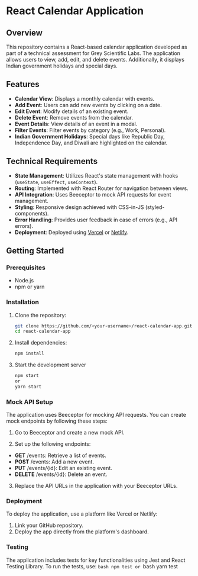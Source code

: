 # React Calendar Application

## Overview

This repository contains a React-based calendar application developed as part of a technical assessment for Grey Scientific Labs. The application allows users to view, add, edit, and delete events. Additionally, it displays Indian government holidays and special days.

## Features

- **Calendar View**: Displays a monthly calendar with events.
- **Add Event**: Users can add new events by clicking on a date.
- **Edit Event**: Modify details of an existing event.
- **Delete Event**: Remove events from the calendar.
- **Event Details**: View details of an event in a modal.
- **Filter Events**: Filter events by category (e.g., Work, Personal).
- **Indian Government Holidays**: Special days like Republic Day, Independence Day, and Diwali are highlighted on the calendar.

## Technical Requirements

- **State Management**: Utilizes React's state management with hooks (`useState`, `useEffect`, `useContext`).
- **Routing**: Implemented with React Router for navigation between views.
- **API Integration**: Uses Beeceptor to mock API requests for event management.
- **Styling**: Responsive design achieved with CSS-in-JS (styled-components).
- **Error Handling**: Provides user feedback in case of errors (e.g., API errors).
- **Deployment**: Deployed using [Vercel](https://vercel.com/) or [Netlify](https://www.netlify.com/).

## Getting Started

### Prerequisites

- Node.js
- npm or yarn

### Installation

1. Clone the repository:
   ```bash
   git clone https://github.com/<your-username>/react-calendar-app.git
   cd react-calendar-app

2. Install dependencies:
    ```bash
    npm install

3. Start the development server
    ```bash
    npm start
    or 
    yarn start

### Mock API Setup

The application uses Beeceptor for mocking API requests. You can create mock endpoints by following these steps:

1. Go to Beeceptor and create a new mock API.

2. Set up the following endpoints:

- **GET** /events: Retrieve a list of events.
- **POST** /events: Add a new event.
- **PUT** /events/{id}: Edit an existing event.
- **DELETE** /events/{id}: Delete an event.

3. Replace the API URLs in the application with your Beeceptor URLs.

### Deployment

To deploy the application, use a platform like Vercel or Netlify:

1. Link your GitHub repository.
2. Deploy the app directly from the platform's dashboard.

### Testing

The application includes tests for key functionalities using Jest and React Testing Library. To run the tests, use:
    ```bash
    npm test
    or
    ```bash
    yarn test
